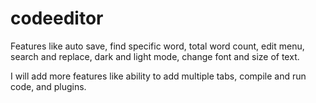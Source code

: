 # codeeditor
Features like auto save, find specific word, total word count, edit menu, search and replace, dark and light mode, change font and size of text.

I will add more features like ability to add multiple tabs, compile and run code, and plugins.
